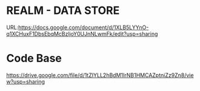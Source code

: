 # REALM - DATA STORE

URL:https://docs.google.com/document/d/1XLB5LYYnO-q1XCHuxF1DbsEbqMcBzljoY0UJnNLwmFk/edit?usp=sharing

# Code Base
https://drive.google.com/file/d/1tZIYLL2hBdM1IrNB1HMCAZptniZz9Zn8/view?usp=sharing

